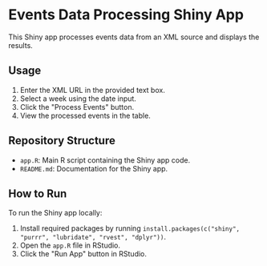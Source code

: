 # Events Data Processing Shiny App

This Shiny app processes events data from an XML source and displays the results.

## Usage

1. Enter the XML URL in the provided text box.
2. Select a week using the date input.
3. Click the "Process Events" button.
4. View the processed events in the table.

## Repository Structure

- `app.R`: Main R script containing the Shiny app code.
- `README.md`: Documentation for the Shiny app.

## How to Run

To run the Shiny app locally:

1. Install required packages by running `install.packages(c("shiny", "purrr", "lubridate", "rvest", "dplyr"))`.
2. Open the `app.R` file in RStudio.
3. Click the "Run App" button in RStudio.

